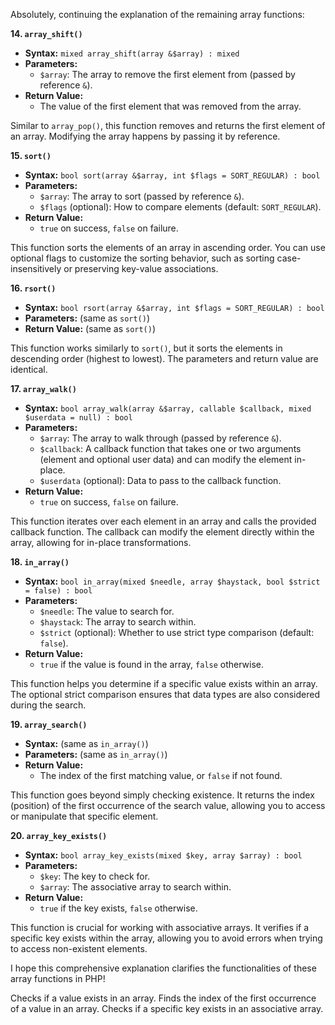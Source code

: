 Absolutely, continuing the explanation of the remaining array functions:

**14. `array_shift()`**


- **Syntax:** `mixed array_shift(array &$array) : mixed`
- **Parameters:**
   - `$array`: The array to remove the first element from (passed by reference `&`).
- **Return Value:**
   - The value of the first element that was removed from the array.

Similar to `array_pop()`, this function removes and returns the first element of an array. Modifying the array happens by passing it by reference.

**15. `sort()`**


- **Syntax:** `bool sort(array &$array, int $flags = SORT_REGULAR) : bool`
- **Parameters:**
   - `$array`: The array to sort (passed by reference `&`).
   - `$flags` (optional): How to compare elements (default: `SORT_REGULAR`).
- **Return Value:**
   - `true` on success, `false` on failure.

This function sorts the elements of an array in ascending order. You can use optional flags to customize the sorting behavior, such as sorting case-insensitively or preserving key-value associations.

**16. `rsort()`**


- **Syntax:** `bool rsort(array &$array, int $flags = SORT_REGULAR) : bool`
- **Parameters:** (same as `sort()`)
- **Return Value:** (same as `sort()`)

This function works similarly to `sort()`, but it sorts the elements in descending order (highest to lowest). The parameters and return value are identical.

**17. `array_walk()`**


- **Syntax:** `bool array_walk(array &$array, callable $callback, mixed $userdata = null) : bool`
- **Parameters:**
   - `$array`: The array to walk through (passed by reference `&`).
   - `$callback`: A callback function that takes one or two arguments (element and optional user data) and can modify the element in-place.
   - `$userdata` (optional): Data to pass to the callback function.
- **Return Value:**
   - `true` on success, `false` on failure.

This function iterates over each element in an array and calls the provided callback function. The callback can modify the element directly within the array, allowing for in-place transformations.

**18. `in_array()`**


- **Syntax:** `bool in_array(mixed $needle, array $haystack, bool $strict = false) : bool`
- **Parameters:**
   - `$needle`: The value to search for.
   - `$haystack`: The array to search within.
   - `$strict` (optional): Whether to use strict type comparison (default: `false`).
- **Return Value:**
   - `true` if the value is found in the array, `false` otherwise.

This function helps you determine if a specific value exists within an array. The optional strict comparison ensures that data types are also considered during the search.

**19. `array_search()`**


- **Syntax:** (same as `in_array()`)
- **Parameters:** (same as `in_array()`)
- **Return Value:**
   - The index of the first matching value, or `false` if not found.

This function goes beyond simply checking existence. It returns the index (position) of the first occurrence of the search value, allowing you to access or manipulate that specific element.

**20. `array_key_exists()`**


- **Syntax:** `bool array_key_exists(mixed $key, array $array) : bool`
- **Parameters:**
   - `$key`: The key to check for.
   - `$array`: The associative array to search within.
- **Return Value:**
   - `true` if the key exists, `false` otherwise.

This function is crucial for working with associative arrays. It verifies if a specific key exists within the array, allowing you to avoid errors when trying to access non-existent elements.

I hope this comprehensive explanation clarifies the functionalities of these array functions in PHP!





Checks if a value exists in an array.
Finds the index of the first occurrence of a value in an array.
Checks if a specific key exists in an associative array.